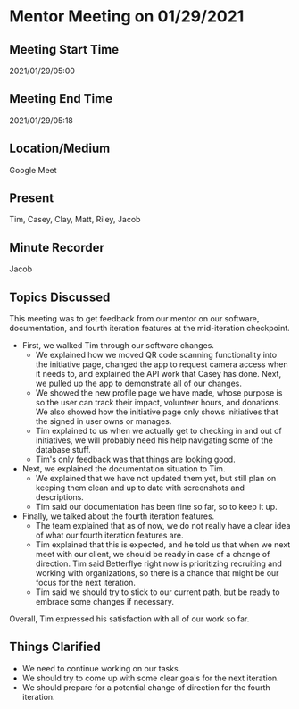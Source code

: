 # Mentor Meeting on 01/29/2021

## Meeting Start Time

2021/01/29/05:00

## Meeting End Time

2021/01/29/05:18

## Location/Medium

Google Meet

## Present

Tim, Casey, Clay, Matt, Riley, Jacob

## Minute Recorder

Jacob

## Topics Discussed

This meeting was to get feedback from our mentor on our software, documentation, and fourth iteration features at the mid-iteration checkpoint.

- First, we walked Tim through our software changes.
  - We explained how we moved QR code scanning functionality into the initiative page, changed the app to request camera access when it needs to, and explained the API work that Casey has done. Next, we pulled up the app to demonstrate all of our changes.
  - We showed the new profile page we have made, whose purpose is so the user can track their impact, volunteer hours, and donations. We also showed how the initiative page only shows initiatives that the signed in user owns or manages.
  - Tim explained to us when we actually get to checking in and out of initiatives, we will probably need his help navigating some of the database stuff.
  - Tim's only feedback was that things are looking good.
- Next, we explained the documentation situation to Tim.
  - We explained that we have not updated them yet, but still plan on keeping them clean and up to date with screenshots and descriptions.
  - Tim said our documentation has been fine so far, so to keep it up.
- Finally, we talked about the fourth iteration features.
  - The team explained that as of now, we do not really have a clear idea of what our fourth iteration features are.
  - Tim explained that this is expected, and he told us that when we next meet with our client, we should be ready in case of a change of direction. Tim said Betterflye right now is prioritizing recruiting and working with organizations, so there is a chance that might be our focus for the next iteration.
  - Tim said we should try to stick to our current path, but be ready to embrace some changes if necessary.

Overall, Tim expressed his satisfaction with all of our work so far.

## Things Clarified

- We need to continue working on our tasks.
- We should try to come up with some clear goals for the next iteration.
- We should prepare for a potential change of direction for the fourth iteration.